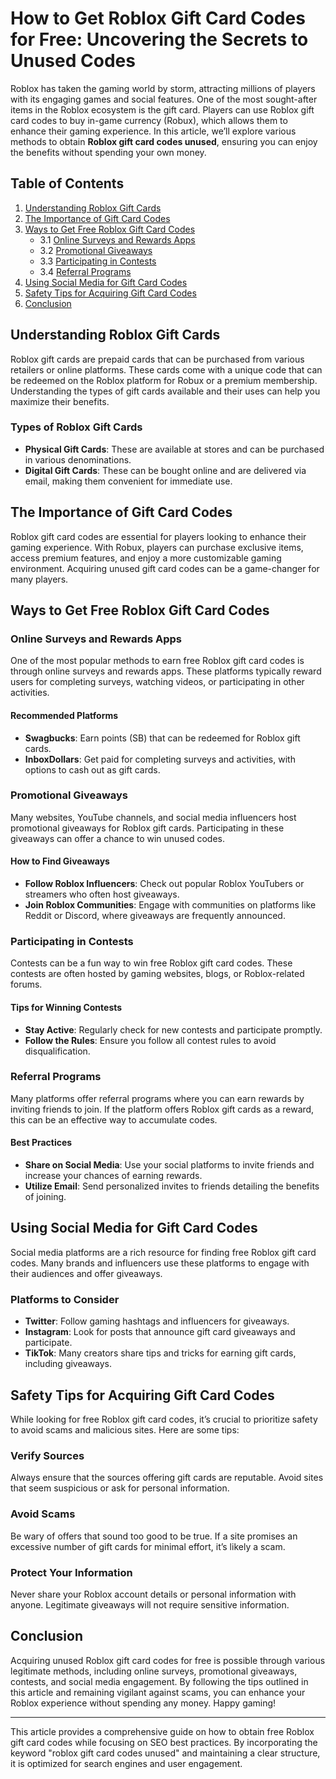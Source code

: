 # How to Get Roblox Gift Card Codes for Free: Uncovering the Secrets to Unused Codes

Roblox has taken the gaming world by storm, attracting millions of players with its engaging games and social features. One of the most sought-after items in the Roblox ecosystem is the gift card. Players can use Roblox gift card codes to buy in-game currency (Robux), which allows them to enhance their gaming experience. In this article, we’ll explore various methods to obtain **Roblox gift card codes unused**, ensuring you can enjoy the benefits without spending your own money.

## Table of Contents

1. [Understanding Roblox Gift Cards](#understanding-roblox-gift-cards)
2. [The Importance of Gift Card Codes](#the-importance-of-gift-card-codes)
3. [Ways to Get Free Roblox Gift Card Codes](#ways-to-get-free-roblox-gift-card-codes)
    - 3.1 [Online Surveys and Rewards Apps](#online-surveys-and-rewards-apps)
    - 3.2 [Promotional Giveaways](#promotional-giveaways)
    - 3.3 [Participating in Contests](#participating-in-contests)
    - 3.4 [Referral Programs](#referral-programs)
4. [Using Social Media for Gift Card Codes](#using-social-media-for-gift-card-codes)
5. [Safety Tips for Acquiring Gift Card Codes](#safety-tips-for-acquiring-gift-card-codes)
6. [Conclusion](#conclusion)

## Understanding Roblox Gift Cards

Roblox gift cards are prepaid cards that can be purchased from various retailers or online platforms. These cards come with a unique code that can be redeemed on the Roblox platform for Robux or a premium membership. Understanding the types of gift cards available and their uses can help you maximize their benefits.

### Types of Roblox Gift Cards

- **Physical Gift Cards**: These are available at stores and can be purchased in various denominations. 
- **Digital Gift Cards**: These can be bought online and are delivered via email, making them convenient for immediate use.

## The Importance of Gift Card Codes

Roblox gift card codes are essential for players looking to enhance their gaming experience. With Robux, players can purchase exclusive items, access premium features, and enjoy a more customizable gaming environment. Acquiring unused gift card codes can be a game-changer for many players.

## Ways to Get Free Roblox Gift Card Codes

### Online Surveys and Rewards Apps

One of the most popular methods to earn free Roblox gift card codes is through online surveys and rewards apps. These platforms typically reward users for completing surveys, watching videos, or participating in other activities.

#### Recommended Platforms

- **Swagbucks**: Earn points (SB) that can be redeemed for Roblox gift cards.
- **InboxDollars**: Get paid for completing surveys and activities, with options to cash out as gift cards.

### Promotional Giveaways

Many websites, YouTube channels, and social media influencers host promotional giveaways for Roblox gift cards. Participating in these giveaways can offer a chance to win unused codes.

#### How to Find Giveaways

- **Follow Roblox Influencers**: Check out popular Roblox YouTubers or streamers who often host giveaways.
- **Join Roblox Communities**: Engage with communities on platforms like Reddit or Discord, where giveaways are frequently announced.

### Participating in Contests

Contests can be a fun way to win free Roblox gift card codes. These contests are often hosted by gaming websites, blogs, or Roblox-related forums.

#### Tips for Winning Contests

- **Stay Active**: Regularly check for new contests and participate promptly.
- **Follow the Rules**: Ensure you follow all contest rules to avoid disqualification.

### Referral Programs

Many platforms offer referral programs where you can earn rewards by inviting friends to join. If the platform offers Roblox gift cards as a reward, this can be an effective way to accumulate codes.

#### Best Practices

- **Share on Social Media**: Use your social platforms to invite friends and increase your chances of earning rewards.
- **Utilize Email**: Send personalized invites to friends detailing the benefits of joining.

## Using Social Media for Gift Card Codes

Social media platforms are a rich resource for finding free Roblox gift card codes. Many brands and influencers use these platforms to engage with their audiences and offer giveaways.

### Platforms to Consider

- **Twitter**: Follow gaming hashtags and influencers for giveaways.
- **Instagram**: Look for posts that announce gift card giveaways and participate.
- **TikTok**: Many creators share tips and tricks for earning gift cards, including giveaways.

## Safety Tips for Acquiring Gift Card Codes

While looking for free Roblox gift card codes, it’s crucial to prioritize safety to avoid scams and malicious sites. Here are some tips:

### Verify Sources

Always ensure that the sources offering gift cards are reputable. Avoid sites that seem suspicious or ask for personal information.

### Avoid Scams

Be wary of offers that sound too good to be true. If a site promises an excessive number of gift cards for minimal effort, it’s likely a scam.

### Protect Your Information

Never share your Roblox account details or personal information with anyone. Legitimate giveaways will not require sensitive information.

## Conclusion

Acquiring unused Roblox gift card codes for free is possible through various legitimate methods, including online surveys, promotional giveaways, contests, and social media engagement. By following the tips outlined in this article and remaining vigilant against scams, you can enhance your Roblox experience without spending any money. Happy gaming!

---

This article provides a comprehensive guide on how to obtain free Roblox gift card codes while focusing on SEO best practices. By incorporating the keyword "roblox gift card codes unused" and maintaining a clear structure, it is optimized for search engines and user engagement.
